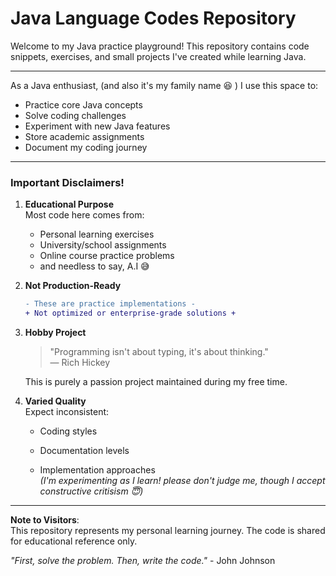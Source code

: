 
# Java Language Codes Repository

Welcome to my Java practice playground! This repository contains code snippets, exercises, and small projects I've created while learning Java. 

---
As a Java enthusiast, (and also it's my family name :laughing: ) I use this space to:
- Practice core Java concepts
- Solve coding challenges
- Experiment with new Java features
- Store academic assignments
- Document my coding journey
---
###  Important Disclaimers!
1. **Educational Purpose**  
   Most code here comes from:
   - Personal learning exercises
   - University/school assignments
   - Online course practice problems
   - and needless to say, A.I :sweat_smile:
   
2. **Not Production-Ready**  
   ```diff
   - These are practice implementations -
   + Not optimized or enterprise-grade solutions +
3.  **Hobby Project**
    
    > "Programming isn't about typing, it's about thinking."  
    > ― Rich Hickey
    
    This is purely a passion project maintained during my free time.
    
4.  **Varied Quality**  
    Expect inconsistent:
    
    -   Coding styles
        
    -   Documentation levels
        
    -   Implementation approaches  
        _(I'm experimenting as I learn! please don't judge me, though I accept constructive critisism :innocent:)_

---
**Note to Visitors**:  
This repository represents my personal learning journey. The code is shared for educational reference only.

_"First, solve the problem. Then, write the code."_  - John Johnson